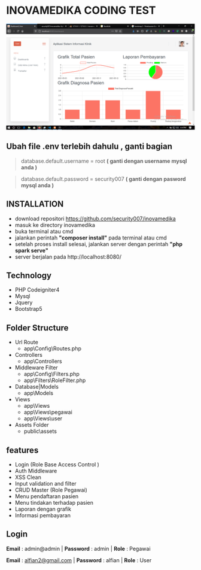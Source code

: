 # INOVAMEDIKA CODING TEST
![enter image description here](https://raw.githubusercontent.com/security007/inovamedika/master/screenshot/dashboard.png)

## **Ubah file .env terlebih dahulu , ganti bagian**
>database.default.username = root **( ganti dengan username mysql anda )**

>database.default.password = security007 **( ganti dengan pasword mysql anda )**

## INSTALLATION
- download repositori https://github.com/security007/inovamedika
- masuk ke directory inovamedika
- buka terminal atau cmd
- jalankan perintah **"composer install"** pada terminal atau cmd
- setelah proses install selesai, jalankan server dengan perintah **"php spark serve"**
- server berjalan pada http://localhost:8080/
## Technology

 - PHP Codeigniter4
 - Mysql
 - Jquery 
 - Bootstrap5

## Folder Structure
- Url Route
	- app\Config\Routes.php
- Controllers
	- app\Controllers
- Middleware Filter
	- app\Config\Filters.php
	- app\Filters\RoleFilter.php
- Database|Models
	- app\Models
- Views
	- app\Views
	- app\Views\pegawai
	- app\Views\user
- Assets Folder
	- public\assets
	 

## features

- Login (Role Base Access Control )
- Auth Middleware
- XSS Clean
- Input validation and filter
- CRUD Master (Role Pegawai)
- Menu pendaftaran pasien
- Menu tindakan terhadap pasien
- Laporan dengan grafik
- Informasi pembayaran

## Login
**Email** : admin@admin | **Password** : admin | **Role** : Pegawai

**Email** : alfian2@gmail.com | **Password** : alfian | **Role** : User
